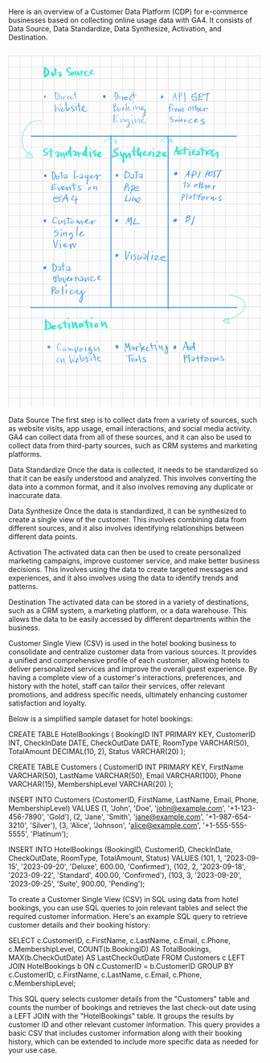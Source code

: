 Here is an overview of a Customer Data Platform (CDP) for e-commerce businesses based on collecting online usage data with GA4. It consists of Data Source, Data Standardize, Data Synthesize, Activation, and Destination.

![Alt text](https://github.com/prawitd/Customer-Analytics/blob/09a7f7c94f2fb502140702987d76a2c9e6c3cda6/cdp%20ga4%20landscape_230912_212508%20(1).jpg)

Data Source
The first step is to collect data from a variety of sources, such as website visits, app usage, email interactions, and social media activity. GA4 can collect data from all of these sources, and it can also be used to collect data from third-party sources, such as CRM systems and marketing platforms.

Data Standardize
Once the data is collected, it needs to be standardized so that it can be easily understood and analyzed. This involves converting the data into a common format, and it also involves removing any duplicate or inaccurate data.

Data Synthesize
Once the data is standardized, it can be synthesized to create a single view of the customer. This involves combining data from different sources, and it also involves identifying relationships between different data points.

Activation
The activated data can then be used to create personalized marketing campaigns, improve customer service, and make better business decisions. This involves using the data to create targeted messages and experiences, and it also involves using the data to identify trends and patterns.

Destination
The activated data can be stored in a variety of destinations, such as a CRM system, a marketing platform, or a data warehouse. This allows the data to be easily accessed by different departments within the business.


Customer Single View (CSV) is used in the hotel booking business to consolidate and centralize customer data from various sources. It provides a unified and comprehensive profile of each customer, allowing hotels to deliver personalized services and improve the overall guest experience. By having a complete view of a customer's interactions, preferences, and history with the hotel, staff can tailor their services, offer relevant promotions, and address specific needs, ultimately enhancing customer satisfaction and loyalty.

Below is a simplified sample dataset for hotel bookings:

CREATE TABLE HotelBookings (
    BookingID INT PRIMARY KEY,
    CustomerID INT,
    CheckInDate DATE,
    CheckOutDate DATE,
    RoomType VARCHAR(50),
    TotalAmount DECIMAL(10, 2),
    Status VARCHAR(20)
);

CREATE TABLE Customers (
    CustomerID INT PRIMARY KEY,
    FirstName VARCHAR(50),
    LastName VARCHAR(50),
    Email VARCHAR(100),
    Phone VARCHAR(15),
    MembershipLevel VARCHAR(20)
);

INSERT INTO Customers (CustomerID, FirstName, LastName, Email, Phone, MembershipLevel)
VALUES
    (1, 'John', 'Doe', 'john@example.com', '+1-123-456-7890', 'Gold'),
    (2, 'Jane', 'Smith', 'jane@example.com', '+1-987-654-3210', 'Silver'),
    (3, 'Alice', 'Johnson', 'alice@example.com', '+1-555-555-5555', 'Platinum');

INSERT INTO HotelBookings (BookingID, CustomerID, CheckInDate, CheckOutDate, RoomType, TotalAmount, Status)
VALUES
    (101, 1, '2023-09-15', '2023-09-20', 'Deluxe', 600.00, 'Confirmed'),
    (102, 2, '2023-09-18', '2023-09-22', 'Standard', 400.00, 'Confirmed'),
    (103, 3, '2023-09-20', '2023-09-25', 'Suite', 900.00, 'Pending');

To create a Customer Single View (CSV) in SQL using data from hotel bookings, you can use SQL queries to join relevant tables and select the required customer information. Here's an example SQL query to retrieve customer details and their booking history:

SELECT
    c.CustomerID,
    c.FirstName,
    c.LastName,
    c.Email,
    c.Phone,
    c.MembershipLevel,
    COUNT(b.BookingID) AS TotalBookings,
    MAX(b.CheckOutDate) AS LastCheckOutDate
FROM
    Customers c
LEFT JOIN
    HotelBookings b ON c.CustomerID = b.CustomerID
GROUP BY
    c.CustomerID, c.FirstName, c.LastName, c.Email, c.Phone, c.MembershipLevel;

This SQL query selects customer details from the "Customers" table and counts the number of bookings and retrieves the last check-out date using a LEFT JOIN with the "HotelBookings" table.
It groups the results by customer ID and other relevant customer information.
This query provides a basic CSV that includes customer information along with their booking history, which can be extended to include more specific data as needed for your use case.


